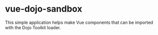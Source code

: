 # vue-dojo-sandbox

This simple application helps make Vue components that can be imported with the Dojo Toolkit loader.

